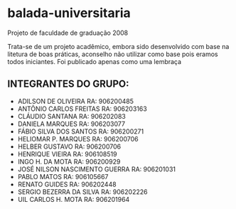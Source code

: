 # balada-universitaria
Projeto de faculdade de graduação 2008

Trata-se de um projeto acadêmico, embora sido desenvolvido com base na litetura de boas práticas, aconselho não utilizar como base pois eramos todos iniciantes.
Foi publicado apenas como uma lembraça

## INTEGRANTES DO GRUPO:
* ADILSON DE OLIVEIRA			RA: 906200485
* ANTÔNIO CARLOS FREITAS		RA: 906203163
* CLÁUDIO SANTANA				RA: 906202083
* DANIELA MARQUES				RA: 906203077
* FÁBIO SILVA DOS SANTOS		RA: 906200271
* HELIOMAR P. MARQUES			RA: 906200706
* HELBER GUSTAVO 				RA: 906200706
* HENRIQUE VIEIRA				RA: 906108519
* INGO H. DA MOTA				RA: 906200929
* JOSÉ NILSON NASCIMENTO GUERRA	RA: 906201031
* PABLO MATOS					RA: 906105667 
* RENATO GUIDES					RA: 906202448
* SERGIO BEZERRA DA SILVA		RA: 906202226
* UIL CARLOS H. MOTA			RA: 906201964
